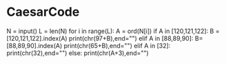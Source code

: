 # CaesarCode
N = input()
L = len(N)
for i in range(L):
    A = ord(N[i])
    if A in [120,121,122]:
        B =[120,121,122].index(A)
        print(chr(97+B),end="")
    elif A in [88,89,90]:
        B=[88,89,90].index(A)
        print(chr(65+B),end="")
    elif A in [32]:
        print(chr(32),end="")
    else:
        print(chr(A+3),end="")
        
    
